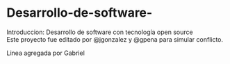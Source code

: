 # Desarrollo-de-software-
Introduccion:
Desarrollo de software con tecnología open source  
Este proyecto fue editado por @jgonzalez y @gpena para simular conflicto.

Linea agregada por Gabriel